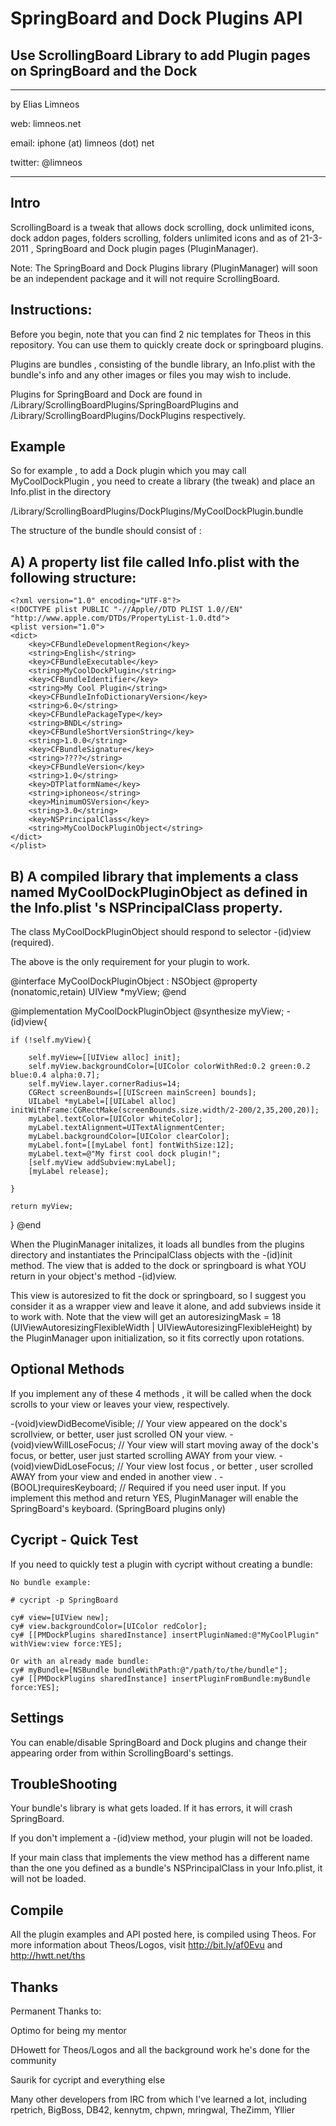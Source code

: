 SpringBoard and Dock Plugins API
==============

Use ScrollingBoard Library to add Plugin pages on SpringBoard and the Dock
--------------------------------------------------------------------------
_____

by Elias Limneos

web: limneos.net

email: iphone (at) limneos (dot) net

twitter: @limneos
_____

Intro
-----

ScrollingBoard is a tweak that allows dock scrolling, dock unlimited icons, dock addon pages, folders scrolling, folders unlimited icons 
and as of 21-3-2011 , SpringBoard and Dock plugin pages (PluginManager).


Note: The SpringBoard and Dock Plugins library (PluginManager) will soon be an independent package and it will not require ScrollingBoard.


Instructions:
-------------

Before you begin, note that you can find 2 nic templates for Theos in this repository. You can use them to quickly create dock or springboard plugins.

Plugins are bundles , consisting of the bundle library, an Info.plist with the bundle's info and any other images or files you may wish to include.

Plugins for SpringBoard and Dock are found in /Library/ScrollingBoardPlugins/SpringBoardPlugins and /Library/ScrollingBoardPlugins/DockPlugins respectively.

Example
-------

So for example , to add a Dock plugin which you may call MyCoolDockPlugin , you need to create a library (the tweak) and place an Info.plist in the directory 

/Library/ScrollingBoardPlugins/DockPlugins/MyCoolDockPlugin.bundle

The structure of the bundle should consist of : 

A) A property list file called Info.plist with the following structure:
--
	<?xml version="1.0" encoding="UTF-8"?>
	<!DOCTYPE plist PUBLIC "-//Apple//DTD PLIST 1.0//EN" "http://www.apple.com/DTDs/PropertyList-1.0.dtd">
	<plist version="1.0">
	<dict>
		<key>CFBundleDevelopmentRegion</key>
        <string>English</string>
        <key>CFBundleExecutable</key>
        <string>MyCoolDockPlugin</string>
        <key>CFBundleIdentifier</key>
        <string>My Cool Plugin</string>
        <key>CFBundleInfoDictionaryVersion</key>
        <string>6.0</string>
        <key>CFBundlePackageType</key>
        <string>BNDL</string>
        <key>CFBundleShortVersionString</key>
        <string>1.0.0</string>
        <key>CFBundleSignature</key>
        <string>????</string>
        <key>CFBundleVersion</key>
        <string>1.0</string>
        <key>DTPlatformName</key>
        <string>iphoneos</string>
        <key>MinimumOSVersion</key>
        <string>3.0</string>
        <key>NSPrincipalClass</key>
        <string>MyCoolDockPluginObject</string>
	</dict>
	</plist>
B) A compiled library that implements a class named MyCoolDockPluginObject as defined in the Info.plist 's NSPrincipalClass property.
--

The class MyCoolDockPluginObject should respond to selector -(id)view (required). 

The above is the only requirement for your plugin to work. 



@interface MyCoolDockPluginObject : NSObject
@property (nonatomic,retain) UIView *myView;
@end

@implementation MyCoolDockPluginObject
@synthesize myView;
-(id)view{

	if (!self.myView){
	
		self.myView=[[UIView alloc] init];
        self.myView.backgroundColor=[UIColor colorWithRed:0.2 green:0.2 blue:0.4 alpha:0.7];
        self.myView.layer.cornerRadius=14;
        CGRect screenBounds=[[UIScreen mainScreen] bounds];
        UILabel *myLabel=[[UILabel alloc] initWithFrame:CGRectMake(screenBounds.size.width/2-200/2,35,200,20)];
        myLabel.textColor=[UIColor whiteColor];
        myLabel.textAlignment=UITextAlignmentCenter;
        myLabel.backgroundColor=[UIColor clearColor];
        myLabel.font=[[myLabel font] fontWithSize:12];
        myLabel.text=@"My first cool dock plugin!";
        [self.myView addSubview:myLabel];
        [myLabel release];
	
	}
	
	return myView;
}
@end



When the PluginManager initalizes, it loads all bundles from the plugins directory and instantiates the PrincipalClass objects with the -(id)init method.
The view that is added to the dock or springboard is what YOU return in your object's method -(id)view.

This view is autoresized to fit the dock or springboard, so I suggest you consider it as a wrapper view and leave it alone, and add subviews inside it to work with.
Note that the view will get an autoresizingMask = 18 (UIViewAutoresizingFlexibleWidth | UIViewAutoresizingFlexibleHeight) by the PluginManager upon initialization, 
so it fits correctly upon rotations.


Optional Methods
----------------
If you implement any of these 4 methods , it will be called when the dock scrolls to your view or leaves your view, respectively.

-(void)viewDidBecomeVisible; // Your view appeared on the dock's scrollview, or better, user just scrolled ON your view.
-(void)viewWillLoseFocus; // Your view will start moving away of the dock's focus, or better, user just started scrolling AWAY from your view.
-(void)viewDidLoseFocus; // Your view lost focus , or better , user scrolled AWAY from your view and ended in another view .
-(BOOL)requiresKeyboard; // Required if you need user input. If you implement this method and return YES, PluginManager will enable the SpringBoard's keyboard. (SpringBoard plugins only) 



Cycript - Quick Test
--------------------

If you need to quickly test a plugin with cycript without creating a bundle:
	
	No bundle example:

	# cycript -p SpringBoard
	
	cy# view=[UIView new];
	cy# view.backgroundColor=[UIColor redColor];
	cy# [[PMDockPlugins sharedInstance] insertPluginNamed:@"MyCoolPlugin" withView:view force:YES];
	
	Or with an already made bundle: 
	cy# myBundle=[NSBundle bundleWithPath:@"/path/to/the/bundle"];
	cy# [[PMDockPlugins sharedInstance] insertPluginFromBundle:myBundle force:YES];
	
	
	
Settings
--------

You can enable/disable SpringBoard and Dock plugins and change their appearing order from within ScrollingBoard's settings.


TroubleShooting
---------------

Your bundle's library is what gets loaded. If it has errors, it will crash SpringBoard.

If you don't implement a -(id)view method, your plugin will not be loaded.

If your main class that implements the view method has a different name than the one you defined as a bundle's NSPrincipalClass in your Info.plist, it will not be loaded.


Compile
-------

All the plugin examples and API posted here, is compiled using Theos. For more information about 
Theos/Logos, visit http://bit.ly/af0Evu and http://hwtt.net/ths


Thanks
------

Permanent Thanks to:

 Optimo for being my mentor

 DHowett for Theos/Logos and all the background work he's done for the community

 Saurik for cycript and everything else
 
 Many other developers from IRC from which I've learned a lot, including
 rpetrich, BigBoss, DB42, kennytm, chpwn, mringwal, TheZimm, Yllier


